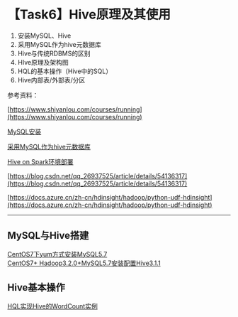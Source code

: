 # 【Task6】Hive原理及其使用
1. 安装MySQL、Hive
2. 采用MySQL作为hive元数据库
3. Hive与传统RDBMS的区别
4. HIve原理及架构图
5. HQL的基本操作（Hive中的SQL）
6. Hive内部表/外部表/分区


参考资料：


[https://www.shiyanlou.com/courses/running](https://www.shiyanlou.com/courses/running)  

[MySQL安装](https://blog.csdn.net/z13615480737/article/details/78906598)

[采用MySQL作为hive元数据库](https://blog.csdn.net/u010003835/article/details/80324038)

[Hive on Spark环境部署](https://www.cnblogs.com/xinfang520/p/7684605.html)

[https://blog.csdn.net/qq_26937525/article/details/54136317](https://blog.csdn.net/qq_26937525/article/details/54136317)

[https://docs.azure.cn/zh-cn/hdinsight/hadoop/python-udf-hdinsight](https://docs.azure.cn/zh-cn/hdinsight/hadoop/python-udf-hdinsight)

---
## MySQL与Hive搭建  
[CentOS7下yum方式安装MySQL5.7](https://blog.csdn.net/qq_39315740/article/details/98615204)  
[CentOS7+ Hadoop3.2.0+MySQL5.7安装配置Hive3.1.1](https://blog.csdn.net/qq_39315740/article/details/98626518)  
## Hive基本操作
[HQL实现Hive的WordCount实例](https://blog.csdn.net/qq_39315740/article/details/98745406)  
